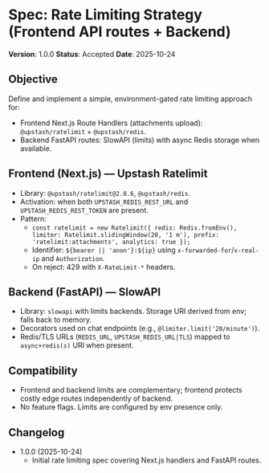# Spec: Rate Limiting Strategy (Frontend API routes + Backend)

**Version**: 1.0.0
**Status**: Accepted
**Date**: 2025-10-24

## Objective

Define and implement a simple, environment-gated rate limiting approach for:

- Frontend Next.js Route Handlers (attachments upload): `@upstash/ratelimit` + `@upstash/redis`.
- Backend FastAPI routes: SlowAPI (limits) with async Redis storage when available.

## Frontend (Next.js) — Upstash Ratelimit

- Library: `@upstash/ratelimit@2.0.6`, `@upstash/redis`.
- Activation: when both `UPSTASH_REDIS_REST_URL` and `UPSTASH_REDIS_REST_TOKEN` are present.
- Pattern:
  - `const ratelimit = new Ratelimit({ redis: Redis.fromEnv(), limiter: Ratelimit.slidingWindow(20, '1 m'), prefix: 'ratelimit:attachments', analytics: true });`
  - Identifier: `${bearer || 'anon'}:${ip}` using `x-forwarded-for`/`x-real-ip` and `Authorization`.
  - On reject: 429 with `X-RateLimit-*` headers.

## Backend (FastAPI) — SlowAPI

- Library: `slowapi` with limits backends. Storage URI derived from env; falls back to memory.
- Decorators used on chat endpoints (e.g., `@limiter.limit('20/minute')`).
- Redis/TLS URLs (`REDIS_URL`, `UPSTASH_REDIS_URL|TLS`) mapped to `async+redis(s)` URI when present.

## Compatibility

- Frontend and backend limits are complementary; frontend protects costly edge routes independently of backend.
- No feature flags. Limits are configured by env presence only.

## Changelog

- 1.0.0 (2025-10-24)
  - Initial rate limiting spec covering Next.js handlers and FastAPI routes.
